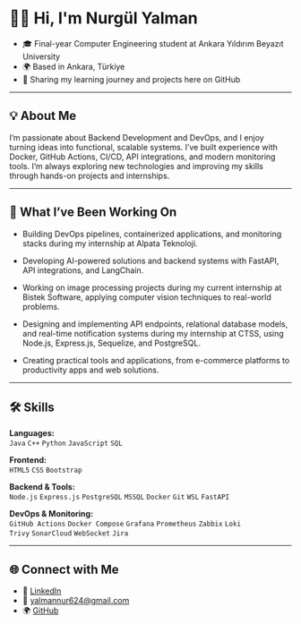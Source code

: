# 👩‍💻 Hi, I'm Nurgül Yalman


 - 🎓 Final-year Computer Engineering student at Ankara Yıldırım Beyazıt University 
 - 🌍 Based in Ankara, Türkiye 
 - 💬 Sharing my learning journey and projects here on GitHub



---

## 💡 About Me

I’m passionate about Backend Development and DevOps, and I enjoy turning ideas into functional, scalable systems.
I’ve built experience with Docker, GitHub Actions, CI/CD, API integrations, and modern monitoring tools. I’m always exploring new technologies and improving my skills through hands-on projects and internships.

---

## 🚀 What I’ve Been Working On

- Building DevOps pipelines, containerized applications, and monitoring stacks during my internship at Alpata Teknoloji.

- Developing AI-powered solutions and backend systems with FastAPI, API integrations, and LangChain.

- Working on image processing projects during my current internship at Bistek Software, applying computer vision techniques to real-world problems.

- Designing and implementing API endpoints, relational database models, and real-time notification systems during my internship at CTSS, using Node.js, Express.js, Sequelize, and PostgreSQL.

- Creating practical tools and applications, from e-commerce platforms to productivity apps and web solutions.

---

## 🛠 Skills

**Languages:**  
`Java` `C++` `Python` `JavaScript` `SQL`

**Frontend:**  
`HTML5` `CSS` `Bootstrap` 

**Backend & Tools:**  
`Node.js` `Express.js` `PostgreSQL` `MSSQL` `Docker` `Git` `WSL` `FastAPI` 

**DevOps & Monitoring:**  
`GitHub Actions` `Docker Compose` `Grafana` `Prometheus` `Zabbix` `Loki`  
`Trivy` `SonarCloud` `WebSocket` `Jira`

---

## 🌐 Connect with Me

- 💼 [LinkedIn](https://www.linkedin.com/in/nurgul-yalman/)
- 📧 yalmannur624@gmail.com
- 🌍 [GitHub](https://github.com/codeby-nurgul)

